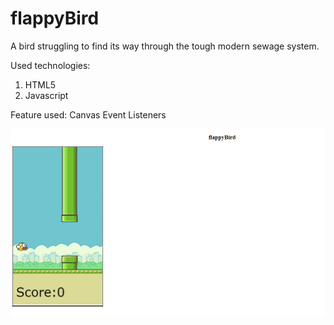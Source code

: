 # flappyBird
A bird struggling to find its way through the tough modern sewage system.

Used technologies:
1. HTML5
2. Javascript

Feature used:
Canvas
Event Listeners

![In-game image](https://raw.githubusercontent.com/Shubham-pant/flappyBird/master/game_snapshot.PNG)